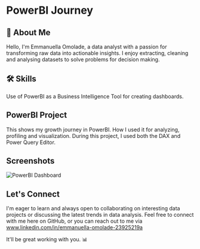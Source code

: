 # PowerBI Journey
## 🚀 About Me
Hello, I'm Emmanuella Omolade, a data analyst with a passion for transforming raw data into actionable insights. I enjoy extracting, cleaning and analysing datasets to solve problems for decision making.

## 🛠 Skills
Use of PowerBI as a Business Intelligence Tool for creating dashboards.

## PowerBI Project
This shows my growth journey in PowerBI. How I used it for analyzing, profiling and visualization.
During this project, I used both the DAX and Power Query Editor. 

## Screenshots
![PowerBI Dashboard](https://github.com/Ikeoluwapo/PowerBI/blob/28f31faf13cde7e336f14702adca2995bbc816f0/Absenteeism%20dashboard.png?raw=True)

## Let's Connect

I'm eager to learn and always open to collaborating on interesting data projects or discussing the latest trends in data analysis. Feel free to connect with me here on GitHub, or you can reach out to me via www.linkedin.com/in/emmanuella-omolade-23925219a

It'll be great working with you. 📊


